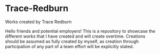 # Trace-Redburn
Works created by Trace Redburn


Hello friends and potential employers! This is a repository to showcase the different works that I have created and will create overtime. Creations should be assumed as fully created by myself, as creation through participation of any part of a team effort will be explicitly stated.
